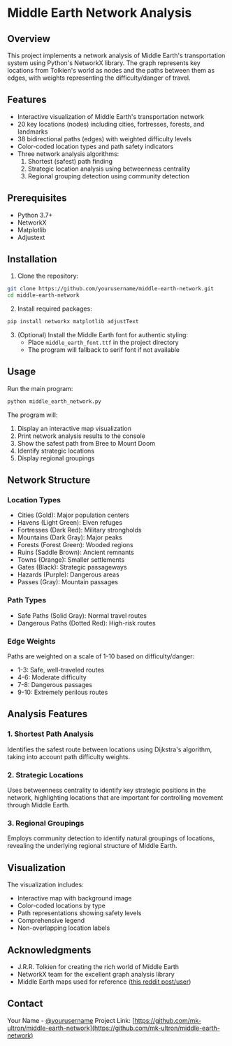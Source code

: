# Middle Earth Network Analysis

## Overview
This project implements a network analysis of Middle Earth's transportation system using Python's NetworkX library. The graph represents key locations from Tolkien's world as nodes and the paths between them as edges, with weights representing the difficulty/danger of travel.

## Features
- Interactive visualization of Middle Earth's transportation network
- 20 key locations (nodes) including cities, fortresses, forests, and landmarks
- 38 bidirectional paths (edges) with weighted difficulty levels
- Color-coded location types and path safety indicators
- Three network analysis algorithms:
  1. Shortest (safest) path finding
  2. Strategic location analysis using betweenness centrality
  3. Regional grouping detection using community detection

## Prerequisites
- Python 3.7+
- NetworkX
- Matplotlib
- Adjustext

## Installation
1. Clone the repository:
```bash
git clone https://github.com/yourusername/middle-earth-network.git
cd middle-earth-network
```

2. Install required packages:
```bash
pip install networkx matplotlib adjustText
```

3. (Optional) Install the Middle Earth font for authentic styling:
   - Place `middle_earth_font.ttf` in the project directory
   - The program will fallback to serif font if not available

## Usage
Run the main program:
```bash
python middle_earth_network.py
```

The program will:
1. Display an interactive map visualization
2. Print network analysis results to the console
3. Show the safest path from Bree to Mount Doom
4. Identify strategic locations
5. Display regional groupings

## Network Structure

### Location Types
- Cities (Gold): Major population centers
- Havens (Light Green): Elven refuges
- Fortresses (Dark Red): Military strongholds
- Mountains (Dark Gray): Major peaks
- Forests (Forest Green): Wooded regions
- Ruins (Saddle Brown): Ancient remnants
- Towns (Orange): Smaller settlements
- Gates (Black): Strategic passageways
- Hazards (Purple): Dangerous areas
- Passes (Gray): Mountain passages

### Path Types
- Safe Paths (Solid Gray): Normal travel routes
- Dangerous Paths (Dotted Red): High-risk routes

### Edge Weights
Paths are weighted on a scale of 1-10 based on difficulty/danger:
- 1-3: Safe, well-traveled routes
- 4-6: Moderate difficulty
- 7-8: Dangerous passages
- 9-10: Extremely perilous routes

## Analysis Features

### 1. Shortest Path Analysis
Identifies the safest route between locations using Dijkstra's algorithm, taking into account path difficulty weights.

### 2. Strategic Locations
Uses betweenness centrality to identify key strategic positions in the network, highlighting locations that are important for controlling movement through Middle Earth.

### 3. Regional Groupings
Employs community detection to identify natural groupings of locations, revealing the underlying regional structure of Middle Earth.

## Visualization
The visualization includes:
- Interactive map with background image
- Color-coded locations by type
- Path representations showing safety levels
- Comprehensive legend
- Non-overlapping location labels

## Acknowledgments
- J.R.R. Tolkien for creating the rich world of Middle Earth
- NetworkX team for the excellent graph analysis library
- Middle Earth maps used for reference ([this reddit post/user](https://www.reddit.com/r/lotr/comments/bcvzaz/map_of_middle_earth_without_labels_enjoy/))

## Contact
Your Name - [@yourusername](https://github.com/mk-ultron)
Project Link: [https://github.com/mk-ultron/middle-earth-network](https://github.com/mk-ultron/middle-earth-network)